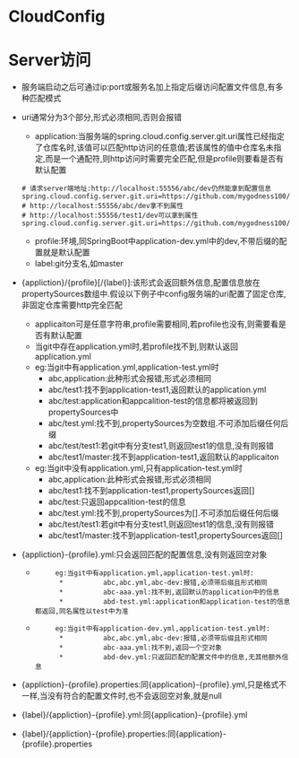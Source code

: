 # CloudConfig

# Server访问

* 服务端启动之后可通过ip:port或服务名加上指定后缀访问配置文件信息,有多种匹配模式

* uri通常分为3个部分,形式必须相同,否则会报错

  * application:当服务端的spring.cloud.config.server.git.uri属性已经指定了仓库名时,该值可以匹配http访问的任意值;若该属性的值中仓库名未指定,而是一个通配符,则http访问时需要完全匹配,但是profile则要看是否有默认配置

  ```properties
  # 请求server端地址:http://localhost:55556/abc/dev仍然能拿到配置信息
  spring.cloud.config.server.git.uri=https://github.com/mygodness100/test1
  # http://localhost:55556/abc/dev拿不到属性
  # http://localhost:55556/test1/dev可以拿到属性
  spring.cloud.config.server.git.uri=https://github.com/mygodness100/{aaa}
  ```

  * profile:环境,同SpringBoot中application-dev.yml中的dev,不带后缀的配置就是默认配置
  * label:git分支名,如master

* {appliction}/{profile}[/{label}]:该形式会返回额外信息,配置信息放在propertySources数组中.假设以下例子中config服务端的uri配置了固定仓库,非固定仓库需要http完全匹配

   * applicaiton可是任意字符串,profile需要相同,若profile也没有,则需要看是否有默认配置
   * 当git中存在application.yml时,若profile找不到,则默认返回application.yml
   * eg:当git中有application.yml,application-test.yml时
      * abc,application:此种形式会报错,形式必须相同
      * abc/test1:找不到application-test1,返回默认的application.yml
      * abc/test:application和appcalition-test的信息都将被返回到propertySources中
      * abc/test.yml:找不到,propertySources为空数组.不可添加后缀任何后缀
      * abc/test/test1:若git中有分支test1,则返回test1的信息,没有则报错
      * abc/test1/master:找不到application-test1,返回默认的applicaiton
  * eg:当git中没有application.yml,只有application-test.yml时
    * abc,application:此种形式会报错,形式必须相同
     * abc/test1:找不到application-test1,propertySources返回[]
     * abc/test:只返回appcalition-test的信息
     * abc/test.yml:找不到,propertySources为[].不可添加后缀任何后缀
     * abc/test/test1:若git中有分支test1,则返回test1的信息,没有则报错
     * abc/test1/master:找不到application-test1,propertySources返回[]

 * {appliction}-{profile}.yml:只会返回匹配的配置信息,没有则返回空对象
    *          eg:当git中有application.yml,application-test.yml时:
                *          abc,abc.yml,abc-dev:报错,必须带后缀且形式相同
                *          abc-aaa.yml:找不到,返回默认的application中的信息
                *          abd-test.yml:application和application-test的信息都返回,同名属性以test中为准
    *          eg:当git中有application-dev.yml,application-test.yml时:
                *          abc,abc.yml,abc-dev:报错,必须带后缀且形式相同
                *          abc-aaa.yml:找不到,返回一个空对象
                *          abd-dev.yml:只返回匹配的配置文件中的信息,无其他额外信息

 * {appliction}-{profile}.properties:同{application}-{profile}.yml,只是格式不一样,当没有符合的配置文件时,也不会返回空对象,就是null

 * {label}/{appliction}-{profile}.yml:同{application}-{profile}.yml

 * {label}/{appliction}-{profile}.properties:同{application}-{profile}.properties